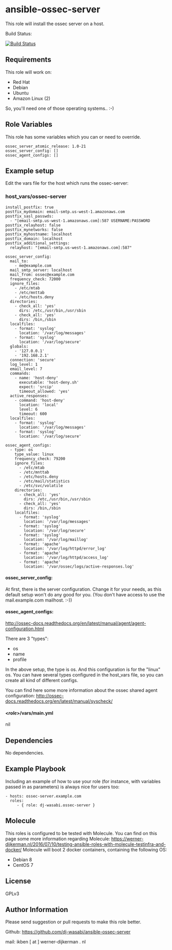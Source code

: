 ansible-ossec-server
====================

This role will install the ossec server on a host.

Build Status:

[![Build Status](https://img.shields.io/endpoint.svg?url=https%3A%2F%2Factions-badge.atrox.dev%2Fdj-wasabi%2Fansible-ossec-server%2Fbadge%3Fref%3Dmaster&style=flat)](https://actions-badge.atrox.dev/dj-wasabi/ansible-ossec-server/goto?ref=master)


Requirements
------------

This role will work on:
 * Red Hat
 * Debian
 * Ubuntu
 * Amazon Linux (2)

So, you'll need one of those operating systems.. :-)

Role Variables
--------------

This role has some variables which you can or need to override.
```
ossec_server_atomic_release: 1.0-21
ossec_server_config: []
ossec_agent_configs: []
```

Example setup
-------------

Edit the vars file for the host which runs the ossec-server:

### host_vars/ossec-server
```
install_postfix: true
postfix_mydomain: email-smtp.us-west-1.amazonaws.com
postfix_sasl_passwds:
  - "[email-smtp.us-west-1.amazonaws.com]:587 USERNAME:PASSWORD
postfix_relayhost: false
postfix_mynetworks: false
postfix_myhostname: localhost
postfix_domain: localhost
postfix_additional_settings:
  relayhost: "[email-smtp.us-west-1.amazonaws.com]:587"

ossec_server_config:
  mail_to:
    - me@example.com
  mail_smtp_server: localhost
  mail_from: ossec@example.com
  frequency_check: 72000
  ignore_files:
    - /etc/mtab
    - /etc/mnttab
    - /etc/hosts.deny
  directories:
    - check_all: 'yes'
      dirs: /etc,/usr/bin,/usr/sbin
    - check_all: 'yes'
      dirs: /bin,/sbin
  localfiles:
    - format: 'syslog'
      location: '/var/log/messages'
    - format: 'syslog'
      location: '/var/log/secure'
  globals:
    - '127.0.0.1'
    - '192.168.2.1'
  connection: 'secure'
  log_level: 1
  email_level: 7
  commands:
    - name: 'host-deny'
      executable: 'host-deny.sh'
      expect: 'srcip'
      timeout_allowed: 'yes'
  active_responses:
    - command: 'host-deny'
      location: 'local'
      level: 6
      timeout: 600
  localfiles:
    - format: 'syslog'
      location: '/var/log/messages'
    - format: 'syslog'
      location: '/var/log/secure'

ossec_agent_configs:
  - type: os
    type_value: linux
    frequency_check: 79200
    ignore_files:
      - /etc/mtab
      - /etc/mnttab
      - /etc/hosts.deny
      - /etc/mail/statistics
      - /etc/svc/volatile
    directories:
      - check_all: 'yes'
        dirs: /etc,/usr/bin,/usr/sbin
      - check_all: 'yes'
        dirs: /bin,/sbin
    localfiles:
      - format: 'syslog'
        location: '/var/log/messages'
      - format: 'syslog'
        location: '/var/log/secure'
      - format: 'syslog'
        location: '/var/log/maillog'
      - format: 'apache'
        location: '/var/log/httpd/error_log'
      - format: 'apache'
        location: '/var/log/httpd/access_log'
      - format: 'apache'
        location: '/var/ossec/logs/active-responses.log'
```

#### ossec_server_config:
At first, there is the server configuration. Change it for your needs, as this default setup won't do any good for you. (You don't have access to use the mail.example.com mailhost. :-))


#### ossec_agent_configs:
http://ossec-docs.readthedocs.org/en/latest/manual/agent/agent-configuration.html

There are 3 "types":
  * os
  * name
  * profile

In the above setup, the type is os. And this configuration is for the "linux" os. You can have several types configured in the host_vars file, so you can create all kind of different configs.

You can find here some more information about the ossec shared agent configuration: http://ossec-docs.readthedocs.org/en/latest/manual/syscheck/

#### <_role_>/vars/main.yml
nil

Dependencies
------------

No dependencies.

Example Playbook
----------------

Including an example of how to use your role (for instance, with variables passed in as parameters) is always nice for users too:

    - hosts: ossec-server.example.com
      roles:
         - { role: dj-wasabi.ossec-server }

Molecule
--------

This roles is configured to be tested with Molecule. You can find on this page some more information regarding Molecule: https://werner-dijkerman.nl/2016/07/10/testing-ansible-roles-with-molecule-testinfra-and-docker/
Molecule will boot 2 docker containers, containing the following OS:

* Debian 8
* CentOS 7


License
-------

GPLv3

Author Information
------------------

Please send suggestion or pull requests to make this role better. 

Github: https://github.com/dj-wasabi/ansible-ossec-server

mail: ikben [ at ] werner-dijkerman . nl
